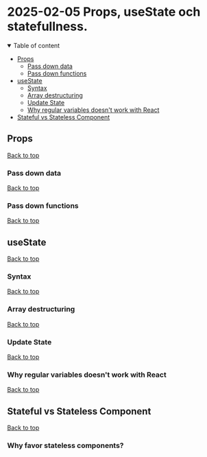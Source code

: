 # 2025-02-05 Props, useState och statefullness.

<details open>
<summary>Table of content</summary>

- [Props](#props)
  - [Pass down data](#pass-down-data)
  - [Pass down functions](#pass-down-functions)
- [useState](#usestate)
  - [Syntax](#syntax)
  - [Array destructuring](#array-destructuring)
  - [Update State](#update-state)
  - [Why regular variables doesn't work with React](#why-regular-variables-doesnt-work-with-react)
- [Stateful vs Stateless Component](#stateful-vs-stateless-component)

</details>

## Props

[Back to top](#2025-02-05-props-usestate-och-statefullness)

### Pass down data

[Back to top](#2025-02-05-props-usestate-och-statefullness)

### Pass down functions

[Back to top](#2025-02-05-props-usestate-och-statefullness)

## useState

[Back to top](#2025-02-05-props-usestate-och-statefullness)

### Syntax

[Back to top](#2025-02-05-props-usestate-och-statefullness)

### Array destructuring

[Back to top](#2025-02-05-props-usestate-och-statefullness)

### Update State

[Back to top](#2025-02-05-props-usestate-och-statefullness)

### Why regular variables doesn't work with React

[Back to top](#2025-02-05-props-usestate-och-statefullness)

## Stateful vs Stateless Component

[Back to top](#2025-02-05-props-usestate-och-statefullness)

### Why favor stateless components?
